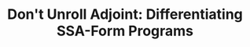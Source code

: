 ---
title: "Don't Unroll Adjoint: Differentiating SSA-Form Programs"
authors: 
- Michael J Innes
year: "2018"
arxiv: 1810.07951
packages:
  Zygote.jl: https://github.com/FluxML/Zygote.jl
---